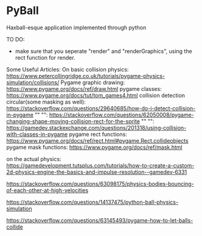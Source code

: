 # PyBall
Haxball-esque application implemented through python


TO DO:
- make sure  that you seperate "render" and "renderGraphics", using the rect function for render.

Some Useful Articles:
On basic collision physics: https://www.petercollingridge.co.uk/tutorials/pygame-physics-simulation/collisions/
Pygame graphic drawing:  https://www.pygame.org/docs/ref/draw.html
pygame  classes:  https://www.pygame.org/docs/tut/tom_games4.html
collision detection circular(some masking as well): https://stackoverflow.com/questions/29640685/how-do-i-detect-collision-in-pygame
""  "": https://stackoverflow.com/questions/62050008/pygame-changing-shape-moving-collision-rect-for-the-sprite
"" "": https://gamedev.stackexchange.com/questions/201318/using-collision-with-classes-in-pygame
pygame rect functions: https://www.pygame.org/docs/ref/rect.html#pygame.Rect.collideobjects
pygame mask functions: https://www.pygame.org/docs/ref/mask.html



on  the actual physics:
https://gamedevelopment.tutsplus.com/tutorials/how-to-create-a-custom-2d-physics-engine-the-basics-and-impulse-resolution--gamedev-6331

https://stackoverflow.com/questions/63098175/physics-bodies-bouncing-of-each-other-at-high-velocities

https://stackoverflow.com/questions/14137475/python-ball-physics-simulation

https://stackoverflow.com/questions/63145493/pygame-how-to-let-balls-collide